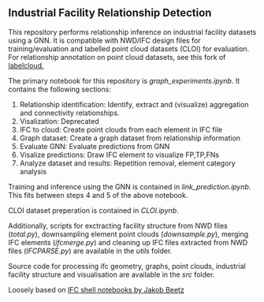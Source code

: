 ## Industrial Facility Relationship Detection

This repository performs relationship inference on industrial facility datasets using a GNN. It is compatible with NWD/IFC design files for training/evaluation and labelled point cloud datasets (CLOI) for evaluation. For relationship annotation on point cloud datasets, see this fork of [labelcloud.](https://github.com/haritha-j/labelCloud/tree/rel)

The primary notebook for this repository is *graph_experiments.ipynb*. 
It contains the following sections:
1. Relationship identification: Identify, extract and (visualize) 
aggregation and connectivity relationships.
2. Visalization: Deprecated
3. IFC to cloud: Create point clouds from each element in IFC file
4. Graph dataset: Create a graph dataset from relationship information
5. Evaluate GNN: Evaluate predictions from GNN
6. Visalize predictions: Draw IFC element to visualize FP,TP,FNs
7. Analyze dataset and results: Repetition removal, element category analysis

Training and inference using the GNN is contained in *link_prediction.ipynb*. This fits between steps 4 and 5 of the above notebook.

CLOI dataset preperation is contained in *CLOI.ipynb*.

Additionally, scripts for exctracting facility structure from NWD files (*total.py*), downsampling element point clouds (*downsample.py*), merging IFC elements (*ifcmerge.py*) and cleaning up IFC files extracted from NWD files (*IFCPARSE.py*) are available in the *utils* folder.

Source code for processing ifc geometry, graphs, point clouds, industrial facility structure and visualisation are available in the *src* folder.

Loosely based on [IFC shell notebooks by Jakob Beetz](https://github.com/jakob-beetz/ifcopenshell-notebooks)